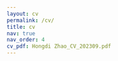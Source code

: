 ```yaml
---
layout: cv
permalink: /cv/
title: cv
nav: true
nav_order: 4
cv_pdf: Hongdi Zhao_CV_202309.pdf
---
```

